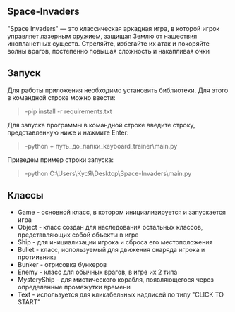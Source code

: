 ## Space-Invaders
"Space Invaders" — это классическая аркадная игра, в которой игрок управляет лазерным оружием, защищая Землю от нашествия инопланетных существ. Стреляйте, избегайте их атак и покоряйте волны врагов, постепенно повышая сложность и накапливая очки

## Запуск
Для работы приложения необходимо установить библиотеки. Для этого в командной строке можно ввести:
>-pip install -r requirements.txt

Для запуска программы в командной строке введите строку, представленную ниже и нажмите Enter:
>-python + путь_до_папки_keyboard_trainer\main.py

Приведем пример строки запуска:
>-python C:\Users\КусЯ\Desktop\Space-Invaders\main.py

## Классы
+ Game - основной класс, в котором инициализируется и запускается игра
+ Object - класс создан для наследования остальных классов, представляющих собой объекты в игре
+ Ship - для инициализации игрока и сброса его местоположения
+ Bullet - класс, используемый для движения снаряда игрока и протиивника
+ Bunker - отрисовка бункеров
+ Enemy - класс для обычных врагов, в игре их 2 типа
+ MysteryShip - для мистического корабля, появляющегося через определенные промежутки времени
+ Text - используется для кликабельных надписей по типу "CLICK TO START"